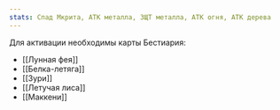 ```yaml
---
stats: Спад Мкрита, АТК металла, ЗЩТ металла, АТК огня, АТК дерева
---
```

Для активации необходимы карты Бестиария:
- [[Лунная фея]]
- [[Белка-летяга]]
- [[Зури]]
- [[Летучая лиса]]
- [[Маккени]]